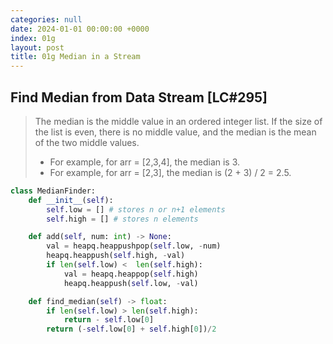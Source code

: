 ```yaml
---
categories: null
date: 2024-01-01 00:00:00 +0000
index: 01g
layout: post
title: 01g Median in a Stream
---
```

## Find Median from Data Stream [LC#295]
> The median is the middle value in an ordered integer list. If the size of the list is even, there is no middle value, and the median is the mean of the two middle values.
> - For example, for arr = [2,3,4], the median is 3.
> - For example, for arr = [2,3], the median is (2 + 3) / 2 = 2.5.


```python
class MedianFinder:
    def __init__(self):
        self.low = [] # stores n or n+1 elements
        self.high = [] # stores n elements

    def add(self, num: int) -> None:
        val = heapq.heappushpop(self.low, -num)
        heapq.heappush(self.high, -val)
        if len(self.low) <  len(self.high):
            val = heapq.heappop(self.high)
            heapq.heappush(self.low, -val)

    def find_median(self) -> float:
        if len(self.low) > len(self.high):
            return - self.low[0]
        return (-self.low[0] + self.high[0])/2
```